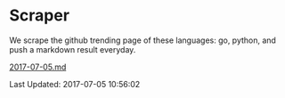 # Scraper

We scrape the github trending page of these languages: go, python, and push a markdown result everyday.

[2017-07-05.md](https://github.com/borays/Scraper/blob/master/2017-07-05.md)

Last Updated: 2017-07-05 10:56:02